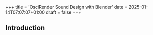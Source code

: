 +++
title = 'OsciRender Sound Design with Blender'
date = 2025-01-14T07:07:07+01:00
draft = false
+++
## Introduction

